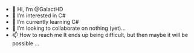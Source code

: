 - 👋 Hi, I’m @GalactHD
- 👀 I’m interested in C#
- 🌱 I’m currently learning C#
- 💞️ I’m looking to collaborate on nothing (yet)...
- 📫 How to reach me It ends up being difficult, but then maybe it will be possible ...

<!---
GalactHD/GalactHD is a ✨ special ✨ repository because its `README.md` (this file) appears on your GitHub profile.
You can click the Preview link to take a look at your changes.
--->
